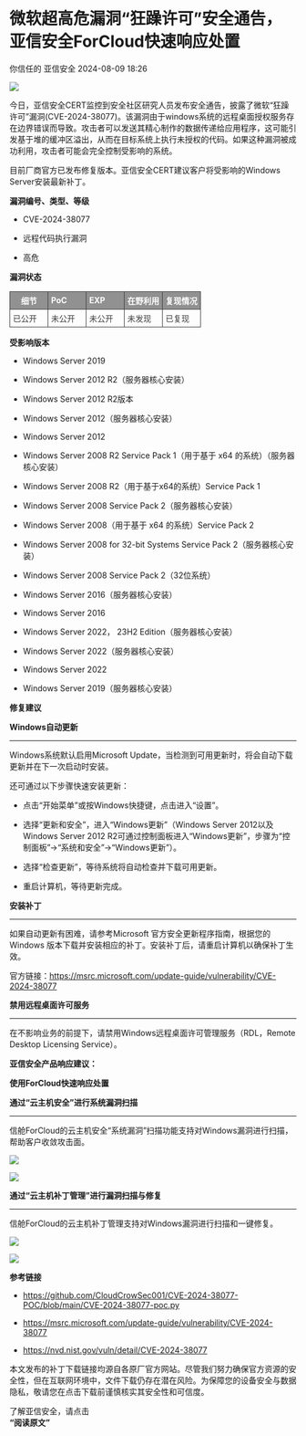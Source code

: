 #  微软超高危漏洞“狂躁许可”安全通告，亚信安全ForCloud快速响应处置   
你信任的  亚信安全   2024-08-09 18:26  
  
![](https://mmbiz.qpic.cn/sz_mmbiz_jpg/iczzp36h0nbGRhmOWDznDXTFQyyBiaDt59LzIBluXiasCnoccGrM2iaHDc9PyfoJpTQnK7MWNlMPKyNC39vZV0fe0g/640?wx_fmt=jpeg "")  
  
  
今日，亚信安全CERT监控到安全社区研究人员发布安全通告，披露了微软“狂躁许可”漏洞(CVE-2024-38077)。该漏洞由于windows系统的远程桌面授权服务存在边界错误而导致。攻击者可以发送其精心制作的数据传递给应用程序，这可能引发基于堆的缓冲区溢出，从而在目标系统上执行未授权的代码。如果这种漏洞被成功利用，攻击者可能会完全控制受影响的系统。  
  
  
目前厂商官方已发布修复版本。亚信安全CERT建议客户将受影响的Windows Server安装最新补丁。  
  
  
**漏洞编号、类型、等级**  
  
  
  
- CVE-2024-38077  
  
- 远程代码执行漏洞  
  
- 高危  
  
  
  
  
**漏洞状态**  
  
  
  
<table><tbody style="box-sizing: border-box;"><tr opera-tn-ra-comp="_$.pages:0.layers:0.comps:9.classicTable1:0" style="box-sizing: border-box;"><td colspan="1" rowspan="1" opera-tn-ra-cell="_$.pages:0.layers:0.comps:9.classicTable1:0.td@@0" style="border-width: 1px;border-color: rgb(62, 62, 62);border-style: solid;background-color: rgb(145, 145, 145);box-sizing: border-box;padding: 0px;" width="20.0000%"><section style="margin: 5px 0%;box-sizing: border-box;"><section style="text-align: justify;padding: 0px 5px;font-size: 14px;color: rgb(255, 255, 255);box-sizing: border-box;"><p style="text-align: center;white-space: normal;margin: 0px;padding: 0px;box-sizing: border-box;"><strong style="box-sizing: border-box;">细节</strong></p></section></section></td><td colspan="1" rowspan="1" opera-tn-ra-cell="_$.pages:0.layers:0.comps:9.classicTable1:0.td@@1" style="border-width: 1px;border-color: rgb(62, 62, 62);border-style: solid;background-color: rgb(145, 145, 145);box-sizing: border-box;padding: 0px;" width="20.0000%"><section style="margin: 5px 0%;box-sizing: border-box;"><section style="padding: 0px 5px;font-size: 14px;color: rgb(255, 255, 255);box-sizing: border-box;"><p style="margin: 0px;padding: 0px;box-sizing: border-box;"><strong style="box-sizing: border-box;">PoC</strong></p></section></section></td><td colspan="1" rowspan="1" opera-tn-ra-cell="_$.pages:0.layers:0.comps:9.classicTable1:0.td@@2" style="border-width: 1px;border-color: rgb(62, 62, 62);border-style: solid;background-color: rgb(145, 145, 145);box-sizing: border-box;padding: 0px;" width="20.0000%"><section style="margin: 5px 0%;box-sizing: border-box;"><section style="padding: 0px 5px;font-size: 14px;color: rgb(255, 255, 255);box-sizing: border-box;"><p style="margin: 0px;padding: 0px;box-sizing: border-box;"><strong style="box-sizing: border-box;">EXP</strong></p></section></section></td><td colspan="1" rowspan="1" opera-tn-ra-cell="_$.pages:0.layers:0.comps:9.classicTable1:0.td@@3" style="border-width: 1px;border-color: rgb(62, 62, 62);border-style: solid;background-color: rgb(145, 145, 145);box-sizing: border-box;padding: 0px;" width="20.0000%"><section style="margin: 5px 0%;box-sizing: border-box;"><section style="padding: 0px 5px;font-size: 14px;color: rgb(255, 255, 255);box-sizing: border-box;"><p style="margin: 0px;padding: 0px;box-sizing: border-box;"><strong style="box-sizing: border-box;">在野利用</strong></p></section></section></td><td colspan="1" rowspan="1" opera-tn-ra-cell="_$.pages:0.layers:0.comps:9.classicTable1:0.td@@4" style="border-width: 1px;border-color: rgb(62, 62, 62);border-style: solid;background-color: rgb(145, 145, 145);box-sizing: border-box;padding: 0px;" width="20.0000%"><section style="margin: 5px 0%;box-sizing: border-box;"><section style="padding: 0px 5px;font-size: 14px;color: rgb(255, 255, 255);box-sizing: border-box;"><p style="margin: 0px;padding: 0px;box-sizing: border-box;"><strong style="box-sizing: border-box;">复现情况</strong></p></section></section></td></tr><tr opera-tn-ra-comp="_$.pages:0.layers:0.comps:9.classicTable1:1" style="box-sizing: border-box;"><td colspan="1" rowspan="1" opera-tn-ra-cell="_$.pages:0.layers:0.comps:9.classicTable1:1.td@@0" style="border-width: 1px;border-color: rgb(62, 62, 62);border-style: solid;box-sizing: border-box;padding: 0px;" width="20.0000%"><section style="margin: 5px 0%;box-sizing: border-box;"><section style="padding: 0px 5px;font-size: 14px;color: rgb(62, 62, 62);box-sizing: border-box;"><p style="margin: 0px;padding: 0px;box-sizing: border-box;">已公开</p></section></section></td><td colspan="1" rowspan="1" opera-tn-ra-cell="_$.pages:0.layers:0.comps:9.classicTable1:1.td@@1" style="border-width: 1px;border-color: rgb(62, 62, 62);border-style: solid;box-sizing: border-box;padding: 0px;" width="20.0000%"><section style="margin: 5px 0%;box-sizing: border-box;"><section style="padding: 0px 5px;font-size: 14px;color: rgb(62, 62, 62);box-sizing: border-box;"><p style="margin: 0px;padding: 0px;box-sizing: border-box;">未公开</p></section></section></td><td colspan="1" rowspan="1" opera-tn-ra-cell="_$.pages:0.layers:0.comps:9.classicTable1:1.td@@2" style="border-width: 1px;border-color: rgb(62, 62, 62);border-style: solid;box-sizing: border-box;padding: 0px;" width="20.0000%"><section style="margin: 5px 0%;box-sizing: border-box;"><section style="padding: 0px 5px;font-size: 14px;color: rgb(62, 62, 62);box-sizing: border-box;"><p style="margin: 0px;padding: 0px;box-sizing: border-box;">未公开</p></section></section></td><td colspan="1" rowspan="1" opera-tn-ra-cell="_$.pages:0.layers:0.comps:9.classicTable1:1.td@@3" style="border-width: 1px;border-color: rgb(62, 62, 62);border-style: solid;box-sizing: border-box;padding: 0px;" width="20.0000%"><section style="margin: 5px 0%;box-sizing: border-box;"><section style="padding: 0px 5px;font-size: 14px;color: rgb(62, 62, 62);box-sizing: border-box;"><p style="margin: 0px;padding: 0px;box-sizing: border-box;">未发现</p></section></section></td><td colspan="1" rowspan="1" opera-tn-ra-cell="_$.pages:0.layers:0.comps:9.classicTable1:1.td@@4" style="border-width: 1px;border-color: rgb(62, 62, 62);border-style: solid;box-sizing: border-box;padding: 0px;" width="20.0000%"><section style="margin: 5px 0%;box-sizing: border-box;"><section style="padding: 0px 5px;font-size: 14px;color: rgb(62, 62, 62);box-sizing: border-box;"><p style="margin: 0px;padding: 0px;box-sizing: border-box;">已复现</p></section></section></td></tr></tbody></table>  
  
  
**受影响版本**  
  
  
  
- Windows Server 2019  
  
- Windows Server 2012 R2（服务器核心安装）  
  
- Windows Server 2012 R2版本  
  
- Windows Server 2012（服务器核心安装）  
  
- Windows Server 2012  
  
- Windows Server 2008 R2 Service Pack 1（用于基于 x64 的系统）（服务器核心安装）  
  
- Windows Server 2008 R2（用于基于x64的系统）Service Pack 1  
  
- Windows Server 2008 Service Pack 2（服务器核心安装）  
  
- Windows Server 2008（用于基于 x64 的系统）Service Pack 2  
  
- Windows Server 2008 for 32-bit Systems Service Pack 2（服务器核心安装）  
  
- Windows Server 2008 Service Pack 2（32位系统）  
  
- Windows Server 2016（服务器核心安装）  
  
- Windows Server 2016  
  
- Windows Server 2022， 23H2 Edition（服务器核心安装）  
  
- Windows Server 2022（服务器核心安装）  
  
- Windows Server 2022  
  
- Windows Server 2019（服务器核心安装）  
  
  
  
  
**修复建议**  
  
  
  
**Windows自动更新**  
  
****  
Windows系统默认启用Microsoft Update，当检测到可用更新时，将会自动下载更新并在下一次启动时安装。  
  
还可通过以下步骤快速安装更新：  
  
  
- 点击“开始菜单”或按Windows快捷键，点击进入“设置”。  
  
- 选择“更新和安全”，进入“Windows更新”（Windows Server 2012以及Windows Server 2012 R2可通过控制面板进入“Windows更新”，步骤为“控制面板”->“系统和安全”->“Windows更新”）。  
  
- 选择“检查更新”，等待系统将自动检查并下载可用更新。  
  
- 重启计算机，等待更新完成。  
  
  
  
**安装补丁**  
  
****  
如果自动更新有困难，请参考Microsoft 官方安全更新程序指南，根据您的 Windows 版本下载并安装相应的补丁。安装补丁后，请重启计算机以确保补丁生效。   
  
  
官方链接：https://msrc.microsoft.com/update-guide/vulnerability/CVE-2024-38077  
  
  
**禁用远程桌面许可服务**  
  
****  
在不影响业务的前提下，请禁用Windows远程桌面许可管理服务（RDL，Remote Desktop Licensing Service）。  
  
  
**亚信安全产品响应建议：**  
  
**使用ForCloud快速响应处置**  
  
  
  
**通过“云主机安全”进行系统漏洞扫描**  
  
****  
信舱ForCloud的云主机安全“系统漏洞”扫描功能支持对Windows漏洞进行扫描，帮助客户收敛攻击面。  
  
  
![](https://mmbiz.qpic.cn/sz_mmbiz_png/iczzp36h0nbGRhmOWDznDXTFQyyBiaDt59TjKiaAjicibzDjcXDdu9bxVevYFeSUpyzaKnibicYhswQPgCwBzKBlxHPug/640?wx_fmt=png "")  
  
![](https://mmbiz.qpic.cn/sz_mmbiz_png/iczzp36h0nbGRhmOWDznDXTFQyyBiaDt59Bj996lRer3CtcCjAMd5HXmhV63PsGic8SuiawAy4cPSiahWIBqISgWlsg/640?wx_fmt=png "")  
  
  
**通过“云主机补丁管理”进行漏洞扫描与修复**  
  
****  
信舱ForCloud的云主机补丁管理支持对Windows漏洞进行扫描和一键修复。  
  
  
![](https://mmbiz.qpic.cn/sz_mmbiz_png/iczzp36h0nbGRhmOWDznDXTFQyyBiaDt59plM8ZvibFxjSJCUlH4Dhr6nlghXu5HFicGvricI4mU5fGUI93ovm7ibMiag/640?wx_fmt=png "")  
  
![](https://mmbiz.qpic.cn/sz_mmbiz_png/iczzp36h0nbGRhmOWDznDXTFQyyBiaDt59q2rC8VhvwCW6EdT81iat5Dm13q7FQ1xODXH8ObQXGMSmsT0icUCVQHGQ/640?wx_fmt=png "")  
  
  
**参考链接**  
  
  
  
- https://github.com/CloudCrowSec001/CVE-2024-38077-POC/blob/main/CVE-2024-38077-poc.py  
  
- https://msrc.microsoft.com/update-guide/vulnerability/CVE-2024-38077  
  
- https://nvd.nist.gov/vuln/detail/CVE-2024-38077  
  
  
  
  
本文发布的补丁下载链接均源自各原厂官方网站。尽管我们努力确保官方资源的安全性，但在互联网环境中，文件下载仍存在潜在风险。为保障您的设备安全与数据隐私，敬请您在点击下载前谨慎核实其安全性和可信度。  
  
  
  
  
了解亚信安全，请点击  
**“阅读原文”**  
  
